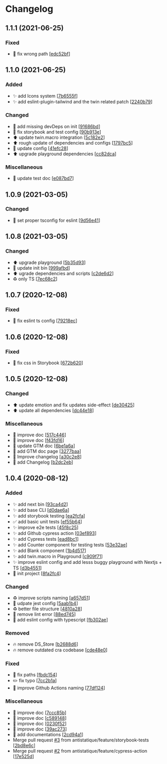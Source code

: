 # Changelog

<a name="1.1.1"></a>
## 1.1.1 (2021-06-25)

### Fixed

- 🐛 fix wrong path [[edc52bf](https://github.com/antistatique/frontend-development-configuration/commit/edc52bfa4da0dfac18154ccbbbf70a8caec4c281)]


<a name="1.1.0"></a>
## 1.1.0 (2021-06-25)

### Added

- ✨ add Icons system [[7b6555f](https://github.com/antistatique/frontend-development-configuration/commit/7b6555fcbcbceb3405a9cbe0eb9980ccf95503b4)]
- ✨ add eslint-plugin-tailwind and the twin related patch [[2240b79](https://github.com/antistatique/frontend-development-configuration/commit/2240b79d16dae7ff98df1697f411a18845b31da0)]

### Changed

- 🔧 add missing devDeps on init [[91686bd](https://github.com/antistatique/frontend-development-configuration/commit/91686bdb8b30c242222a61dc1073fc334c90ea75)]
- 🔧 fix storybook and test config [[90b913e](https://github.com/antistatique/frontend-development-configuration/commit/90b913ec40ad2938bf301128f78bb9f7be84169b)]
- ⬆️ update twin.macro integration [[5c182e2](https://github.com/antistatique/frontend-development-configuration/commit/5c182e27fa9e4755e5c225ff105d005fb077dcb9)]
- ⬆️ rough update of dependencies and configs [[1797bc5](https://github.com/antistatique/frontend-development-configuration/commit/1797bc501d83cec91305b696743eeb76f2471b72)]
- 🔧 update config [[41efc28](https://github.com/antistatique/frontend-development-configuration/commit/41efc288cf08ffdb2212c92e8db0cf927980bdd6)]
- ⬆️ upgrade playground dependencies [[cc82dca](https://github.com/antistatique/frontend-development-configuration/commit/cc82dca353f224e55a00edec55fd4a8e79cc849f)]

### Miscellaneous

- 📝 update test doc [[e087bd7](https://github.com/antistatique/frontend-development-configuration/commit/e087bd7f26743a7242b49868bfd4d85403911ad4)]


<a name="1.0.9"></a>
## 1.0.9 (2021-03-05)

### Changed

- 🔧 set proper tsconfig for eslint [[9d56e41](https://github.com/antistatique/frontend-development-configuration/commit/9d56e41bb5e268603276a2bba56e5328fdfe8fcc)]


<a name="1.0.8"></a>
## 1.0.8 (2021-03-05)

### Changed

- ⬆️ upgrade playground [[5b35d93](https://github.com/antistatique/frontend-development-configuration/commit/5b35d938db2c268cedb5e36ef5da4905e90ac7ed)]
- 🔧 update init bin [[999afbd](https://github.com/antistatique/frontend-development-configuration/commit/999afbd9f08c3440afb0c439f6d1a82fb2d3809a)]
- ⬆️ ugrade dependencies and scripts [[c2de6d2](https://github.com/antistatique/frontend-development-configuration/commit/c2de6d275d8ec0e54365d010c96d9163221c9de4)]
- ♻️ only TS [[7ec68c2](https://github.com/antistatique/frontend-development-configuration/commit/7ec68c2dffd80b654805238dcafa40ce2ce5e281)]


<a name="1.0.7"></a>
## 1.0.7 (2020-12-08)

### Fixed

- 🐛 fix eslint ts config [[79218ec](https://github.com/antistatique/frontend-development-configuration/commit/79218ecf6cd09762e241d5db985f2e0aec75bf1c)]


<a name="1.0.6"></a>
## 1.0.6 (2020-12-08)

### Fixed

- 🐛 fix css in Storybook [[672b620](https://github.com/antistatique/frontend-development-configuration/commit/672b6208069ae623f07af917fb53209103ac7178)]


<a name="1.0.5"></a>
## 1.0.5 (2020-12-08)

### Changed

- ⬆️ update emotion and fix updates side-effect [[de30425](https://github.com/antistatique/frontend-development-configuration/commit/de3042555f0961080f623d060566c617a39dd1bd)]
- ⬆️ update all dependencies [[dc44e18](https://github.com/antistatique/frontend-development-configuration/commit/dc44e188aa11a56cc823abda8f7c70b16ea62c52)]

### Miscellaneous

- 📝 improve doc [[517c446](https://github.com/antistatique/frontend-development-configuration/commit/517c446826c8615e348493b3a9f94f125187b8fe)]
- 📝 improve doc [[f43fd16](https://github.com/antistatique/frontend-development-configuration/commit/f43fd1693e9ba59aaea461910c76d14e14603a4f)]
- 📝 update GTM doc [[6be1a6a](https://github.com/antistatique/frontend-development-configuration/commit/6be1a6ab52a9e26db53301f6185990c287741b83)]
- 📝 add GTM doc page [[3277baa](https://github.com/antistatique/frontend-development-configuration/commit/3277baaf24b4cf82e8edf22b2b359d8f40c228c1)]
- 📝 Improve changelog [[a30c2e8](https://github.com/antistatique/frontend-development-configuration/commit/a30c2e88ebad031efcd17ce343890bd11390acd0)]
- 📝 add Changelog [[b2dc2eb](https://github.com/antistatique/frontend-development-configuration/commit/b2dc2eb79ecd30d3370c2d3691b0a5d951ba6164)]


<a name="1.0.4"></a>
## 1.0.4 (2020-08-12)

### Added

- ✨ add next bin [[93ca4d2](https://github.com/antistatique/frontend-development-configuration/commit/93ca4d2092fc2d198f99f882a352e7d05eb7b2b5)]
- ✨ add base CLI [[d0dae6a](https://github.com/antistatique/frontend-development-configuration/commit/d0dae6a5cc9951c0b04bb532bacf8e8d63d5d2f6)]
- ✨ add storybook testing [[ea2fcfa](https://github.com/antistatique/frontend-development-configuration/commit/ea2fcfab0a2012904528332fdb84ca094eb622ae)]
- ✅ add basic unit tests [[ef55b64](https://github.com/antistatique/frontend-development-configuration/commit/ef55b6405d38a99cef9fe9a6be3a50e117f4afb0)]
- ✨ improve e2e tests [[45f8c25](https://github.com/antistatique/frontend-development-configuration/commit/45f8c2507782acf9ffa5b50171f21b3a8120fa8a)]
- ✨ add Github cypress action [[03ef893](https://github.com/antistatique/frontend-development-configuration/commit/03ef893459924e87d9d2fb6b965c38c90260d021)]
- ✨ add Cypress tests [[ead8bc1](https://github.com/antistatique/frontend-development-configuration/commit/ead8bc1ba5439a95307f331eb7d97c91e9d28e5c)]
- ✨ add Counter component for testing tests [[53e32ae](https://github.com/antistatique/frontend-development-configuration/commit/53e32ae5024f660e7148ed760b7fc203e70f611e)]
- ✨ add Blank component [[1b4d517](https://github.com/antistatique/frontend-development-configuration/commit/1b4d5179f7f3e6b92a559a13eb73f01ab39eb771)]
- ✨ add twin.macro in Playground [[c909f71](https://github.com/antistatique/frontend-development-configuration/commit/c909f71a2d80975840940dd5e77825f62c608dd9)]
- ✨ improve eslint config and add lesss buggy playground with Nextjs + TS [[d3b4551](https://github.com/antistatique/frontend-development-configuration/commit/d3b45519197af58737b486698d850aafb352b69a)]
- 🎉 init project [[8fa2fc4](https://github.com/antistatique/frontend-development-configuration/commit/8fa2fc4a58af02aadcaa7b8b03f51320b5a6d6ac)]

### Changed

- ♻️ improve scripts naming [[a657d51](https://github.com/antistatique/frontend-development-configuration/commit/a657d51d402bf3abeebcecfad5487b7ef6f35f87)]
- 🔧 udpate jest config [[5aab1b4](https://github.com/antistatique/frontend-development-configuration/commit/5aab1b46162a6e184915f05659fa16ef6070194d)]
- ♻️ better file structure [[4810a28](https://github.com/antistatique/frontend-development-configuration/commit/4810a28c724d34ddb5c22d57c355968ab86a69b5)]
- 🚨 remove lint error [[88ed745](https://github.com/antistatique/frontend-development-configuration/commit/88ed745fb8d325d054a0a859310bbdf19a94eacd)]
- 🔧 add eslint config with typescript [[fb302ae](https://github.com/antistatique/frontend-development-configuration/commit/fb302ae5aec599133a92da11a6cda2d2dd00c520)]

### Removed

- 🔥 remove DS_Store [[b2688d6](https://github.com/antistatique/frontend-development-configuration/commit/b2688d62b0af4383727f5b7035c132280343f6b0)]
- 🔥 remove outdated cra codebase [[cde48e0](https://github.com/antistatique/frontend-development-configuration/commit/cde48e0be09397ac030d5fa79848ee936779303f)]

### Fixed

- 🐛 fix paths [[fbdc154](https://github.com/antistatique/frontend-development-configuration/commit/fbdc154f093bfb6aa258b75a2e879382b1a8a46d)]
- ✏️ fix typo [[7cc2b1a](https://github.com/antistatique/frontend-development-configuration/commit/7cc2b1a6bf8a9db1f0d1f1be53cb5e946dd47027)]
- 💚 improve Github Actions naming [[77df124](https://github.com/antistatique/frontend-development-configuration/commit/77df12461e75110951f577c2177e49bd1e1c30bd)]

### Miscellaneous

- 📝 improve doc [[7ccc85b](https://github.com/antistatique/frontend-development-configuration/commit/7ccc85b828ba1f3b7514af7530a56ab8968246c9)]
- 📝 improve doc [[c589148](https://github.com/antistatique/frontend-development-configuration/commit/c58914865c2c5ec5fabdbb50994708b7e9ea86a1)]
- 📝 improve doc [[0230f52](https://github.com/antistatique/frontend-development-configuration/commit/0230f52634347004e78590b813f2429cc18c49c8)]
- 📝 improve doc [[39ac273](https://github.com/antistatique/frontend-development-configuration/commit/39ac273f0c942214f4a568271e377b9801b17016)]
- 📝 add documentations [[2cd94a1](https://github.com/antistatique/frontend-development-configuration/commit/2cd94a12a887aac9850c10b9b0948c95beeffcfc)]
-  Merge pull request [#3](https://github.com/antistatique/frontend-development-configuration/issues/3) from antistatique/feature/storybook-tests [[2bd8e6c](https://github.com/antistatique/frontend-development-configuration/commit/2bd8e6c9e246a1a7475b4eb6e2248cb321fa007a)]
-  Merge pull request [#2](https://github.com/antistatique/frontend-development-configuration/issues/2) from antistatique/feature/cypress-action [[17e525d](https://github.com/antistatique/frontend-development-configuration/commit/17e525d25747bbfb06e1210c41015535b502813e)]


